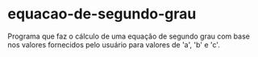 # equacao-de-segundo-grau
Programa que faz o cálculo de uma equação de segundo grau com base nos valores fornecidos pelo usuário para valores de 'a', 'b' e 'c'.

